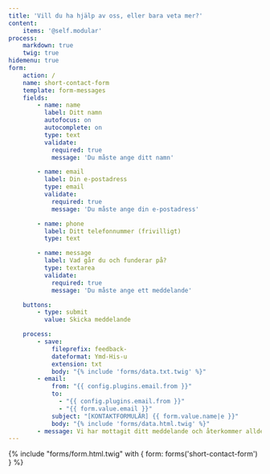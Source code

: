 ```yaml
---
title: 'Vill du ha hjälp av oss, eller bara veta mer?'
content:
    items: '@self.modular'
process:
    markdown: true
    twig: true
hidemenu: true
form:
    action: /
    name: short-contact-form
    template: form-messages
    fields:
        - name: name
          label: Ditt namn
          autofocus: on
          autocomplete: on
          type: text
          validate:
            required: true
            message: 'Du måste ange ditt namn'

        - name: email
          label: Din e-postadress
          type: email
          validate:
            required: true
            message: 'Du måste ange din e-postadress'

        - name: phone
          label: Ditt telefonnummer (frivilligt)
          type: text

        - name: message
          label: Vad går du och funderar på?
          type: textarea
          validate:
            required: true
            message: 'Du måste ange ett meddelande'

    buttons:
        - type: submit
          value: Skicka meddelande

    process:
        - save:
            fileprefix: feedback-
            dateformat: Ymd-His-u
            extension: txt
            body: "{% include 'forms/data.txt.twig' %}"
        - email:
            from: "{{ config.plugins.email.from }}"
            to:
              - "{{ config.plugins.email.from }}"
              - "{{ form.value.email }}"
            subject: "[KONTAKTFORMULÄR] {{ form.value.name|e }}"
            body: "{% include 'forms/data.html.twig' %}"
        - message: Vi har mottagit ditt meddelande och återkommer alldeles strax!
---
```


{% include "forms/form.html.twig" with { form: forms('short-contact-form') } %}
